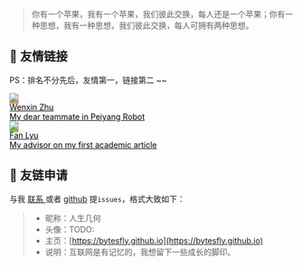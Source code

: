
> 你有一个苹果，我有一个苹果，我们彼此交换，每人还是一个苹果；你有一种思想，我有一种思想，我们彼此交换，每人可拥有两种思想。


##  🥂 友情链接

PS：排名不分先后，友情第一，链接第二 ~~


<div class="friends">
     <a class="a-friend" target="_blank" style="background-color:#FF9966;color:black" href="https://www.zxmh.cloud">
        <img class="blog-avatar" src="https://avatars.githubusercontent.com/u/107788931?v=4">
        <div class="text-container">
            <div class="name">Wenxin Zhu</div>
            <div class="description">My dear teammate in Peiyang Robot</div>
        </div>
    </a>
     <a class="a-friend" target="_blank" style="background-color:#98b755;color:black" href="https://fanlyu.com/">
        <img class="blog-avatar" src="https://fanlyu.com/img/IMG_0900.PNG">
        <div class="text-container">
            <div class="name">Fan Lyu</div>
            <div class="description">My advisor on my first academic article</div>
        </div>
    </a>
</div>



## 📃 友链申请

与我 [ 联系 ](https://bytesfly.github.io/blog/#/about/?id=💌-联系) 或者 [github](https://github.com/RenshengJi/blog/blob/master/about/Friends.md) 提`issues`，格式大致如下：

> * 昵称：人生几何
> * 头像：TODO:
> * 主页：[https://bytesfly.github.io](https://bytesfly.github.io)
> * 说明：互联网是有记忆的，我想留下一些成长的脚印。

